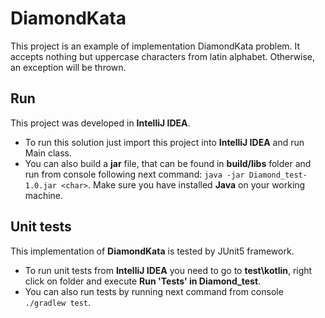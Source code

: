 # DiamondKata
This project is an example of implementation DiamondKata problem.
It accepts nothing but uppercase characters from latin alphabet. Otherwise, an exception will be thrown.
## Run
This project was developed in **IntelliJ IDEA**. 
- To run this solution just import this project into **IntelliJ IDEA**  and run Main class.
- You can also build a **jar** file, that can be found in **build/libs** folder and run from console following next command:
`java -jar Diamond_test-1.0.jar <char>`. Make sure you have installed **Java** on your working machine.

## Unit tests
This implementation of **DiamondKata** is tested by JUnit5 framework.
- To run unit tests from **IntelliJ IDEA** you need to go to **test\kotlin**, right click on folder and execute **Run 'Tests' in Diamond_test**.
- You can also run tests by running next command from console `./gradlew test`.


